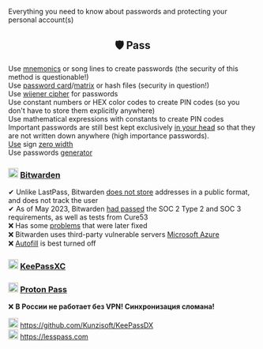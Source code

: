 Everything you need to know about passwords and protecting your personal account(s)

<h2 align="center">🛡 Pass</h2>

Use [mnemonics](https://safe.roskomsvoboda.org/passwords/) or song lines to create passwords (the security of this method is questionable!)
<br>
Use [password card](https://habr.com/ru/articles/534494/)/[matrix](https://rjfelix.github.io/password-matrix/) or hash files (security in question!)
<br>
Use [wijener cipher](https://findhow.org/5076-shifr-vizhenera-onlajn.html) for passwords
<br>
Use constant numbers or HEX color codes to create PIN codes (so you don't have to store them explicitly anywhere)
<br>
Use mathematical expressions with constants to create PIN codes
<br>
Important passwords are still best kept exclusively [in your head](https://book.cyberyozh.com/ru/sozdanie-nadezhnogo-parolya/) so that they are not written down anywhere (high importance passwords).
<br>
[Use](https://book.cyberyozh.com/ru/sekretyi-nadezhnogo-parolya/) sign [zero width](https://symbl.cc/ru/200B/)
<br>
Use passwords [generator](https://bitwarden.com/password-generator/)
  
### <img width=20px src="https://site-iota-coral.vercel.app/censor/bitwarden.png"></img> [Bitwarden](https://bitwarden.com/download/)

✔ Unlike LastPass, Bitwarden [does not store](https://www.reddit.com/r/Bitwarden/comments/104uuqx/moved_to_bitwarden_if_i_am_not_self_hosting_how/) addresses in a public format, and does not track the user
<br>
✔ As of May 2023, Bitwarden [had passed](https://bitwarden.com/help/is-bitwarden-audited/#2023-network-security-assessment) the SOC 2 Type 2 and SOC 3 requirements, as well as tests from Cure53
<br>
❌ Has some [problems](https://bauinvest.su/opublikovany-rezultaty-audita-bezopasnosti/) that were later fixed
<br>
❌ Bitwarden uses third-party vulnerable servers [Microsoft Azure](https://community.bitwarden.com/t/recent-ms-azure-server-vulnerabilities-and-bitwarden-data/49499)
<br>
❌ [Autofill](https://startpack.ru/articles/20230310-bitwarden) is best turned off

### <img width=20px src="https://site-iota-coral.vercel.app/censor/keepassxc.png"></img> [KeePassXC](https://github.com/keepassxreboot/keepassxc)

### <img width=20px src="https://site-iota-coral.vercel.app/censor/proton.webp"></img> [Proton Pass](https://proton.me/pass)

❌ **В России не работает без VPN! Синхронизация сломана!**


<img width=20px src="https://raw.githubusercontent.com/Kunzisoft/KeePassDX/master/art/icon.png"></img> https://github.com/Kunzisoft/KeePassDX
<br>
<img width=20px src="https://site-iota-coral.vercel.app/censor/lesspass.png"></img> https://lesspass.com
